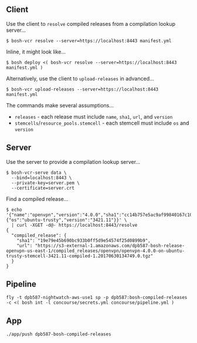 ## Client

Use the client to `resolve` compiled releases from a compilation lookup server...

    $ bosh-vcr resolve --server=https://localhost:8443 manifest.yml

Inline, it might look like...

    $ bosh deploy <( bosh-vcr resolve --server=https://localhost:8443 manifest.yml )

Alternatively, use the client to `upload-releases` in advanced...

    $ bosh-vcr upload-releases --server=https://localhost:8443 manifest.yml

The commands make several assumptions...

 * `releases` - each release must include `name`, `sha1`, `url`, and `version`
 * `stemcells`/`resource_pools.stemcell` - each stemcell must include `os` and `version`


## Server

Use the server to provide a compilation lookup server...

    $ bosh-vcr-serve data \
      --bind=localhost:8443 \
      --private-key=server.pem \
      --certificate=server.crt

Find a compiled release...

    $ echo '{"name":"openvpn","version":"4.0.0","sha1":"cc14b757e5ac9af99840167c10114845b51da41d","stemcell":{"os":"ubuntu-trusty","version":"3421.11"}}' \
      | curl -XGET -d@- https://localhost:8443/resolve
    {
      "compiled_release": {
        "sha1": "19e79e45b690bc933b0ff5d9e54574f25d0899b9",
        "url": "https://s3-external-1.amazonaws.com/dpb587-bosh-release-openvpn-us-east-1/compiled_releases/openvpn/openvpn-4.0.0-on-ubuntu-trusty-stemcell-3421.11-compiled-1.20170630134749.0.tgz"
      }
    }


## Pipeline

    fly -t dpb587-nightwatch-aws-use1 sp -p dpb587:bosh-compiled-releases -c <( bosh int -l concourse/secrets.yml concourse/pipeline.yml )


## App

    ./app/push dpb587-bosh-compiled-releases
